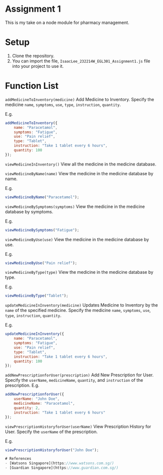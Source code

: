 # Assignment 1

This is my take on a node module for pharmacy management.

# Setup 
1. Clone the repository.
2. You can import the file, `IsaacLee_232214W_EGL301_Assignment1.js` file into your project to use it.

# Function List 
`addMedicineToInventory(medicine)`
Add Medicine to Inventory. Specify the medicine `name`, `symptoms`, `use`, `type`, `instruction`, `quantity`.

E.g.
```js
addMedicineToInventory({
    name: "Paracetamol",
    symptoms: "Fatigue",
    use: "Pain relief",
    type: "Tablet",
    instruction: "Take 1 tablet every 6 hours",
    quantity: 100
});
```

`viewMedicineInInventory()`
View all the medicine in the medicine database.

`viewMedicineByName(name)`
View the medicine in the medicine database by name.

E.g.
```js
viewMedicineByName("Paracetamol");
```

`viewMedicineBySymptoms(symptoms)`
View the medicine in the medicine database by symptoms.

E.g.
```js
viewMedicineBySymptoms("Fatigue");
```

`viewMedicineByUse(use)`
View the medicine in the medicine database by use.

E.g.
```js
viewMedicineByUse("Pain relief");
```

`viewMedicineByType(type)`
View the medicine in the medicine database by type.

E.g.
```js
viewMedicineByType("Tablet");
```

`updateMedicineInInventory(medicine)`
Updates Medicine to Inventory by the `name` of the specified medicine. Specify the medicine `name`, `symptoms`, `use`, `type`, `instruction`, `quantity`.

E.g.
```js
updateMedicineInInventory({
    name: "Paracetamol",
    symptoms: "Fatigue",
    use: "Pain relief",
    type: "Tablet",
    instruction: "Take 1 tablet every 6 hours",
    quantity: 100
});
```

`addNewPrescriptionforUser(prescription)`
Add New Prescription for User. Specify the `userName`, `medicineName`, `quantity`, and `instruction` of the prescription.
E.g.
```js
addNewPrescriptionforUser({
    userName: "John Doe",
    medicineName: "Paracetamol",
    quantity: 2,
    instruction: "Take 1 tablet every 6 hours"
});
```

`viewPrescriptionHistoryforUser(userName)`
View Prescription History for User. Specify the `userName` of the prescription.

E.g.
```js
viewPrescriptionHistoryforUser("John Doe");

# References
- [Watsons Singapore](https://www.watsons.com.sg/)
- [Guardian Singapore](https://www.guardian.com.sg/)
